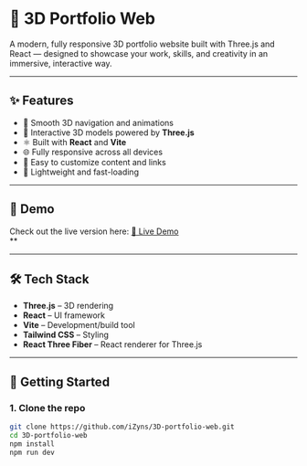 # 🎨 3D Portfolio Web

A modern, fully responsive 3D portfolio website built with Three.js and React — designed to showcase your work, skills, and creativity in an immersive, interactive way.

---

## ✨ Features

- 🧭 Smooth 3D navigation and animations
- 🎨 Interactive 3D models powered by **Three.js**
- ⚛️ Built with **React** and **Vite**
- 🌐 Fully responsive across all devices
- 💼 Easy to customize content and links
- 📁 Lightweight and fast-loading

---

## 📸 Demo

Check out the live version here: [🔗 Live Demo](http://vincentw.dev/)  
**

---

## 🛠️ Tech Stack

- **Three.js** – 3D rendering
- **React** – UI framework
- **Vite** – Development/build tool
- **Tailwind CSS** – Styling
- **React Three Fiber** – React renderer for Three.js

---

## 🚀 Getting Started

### 1. Clone the repo

```bash
git clone https://github.com/iZyns/3D-portfolio-web.git
cd 3D-portfolio-web
npm install
npm run dev
